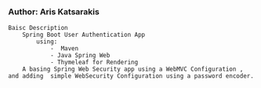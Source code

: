 
### Author: Aris Katsarakis
    Baisc Description
        Spring Boot User Authentication App 
            using:
                -  Maven
                - Java Spring Web
                - Thymeleaf for Rendering
        A basing Spring Web Security app using a WebMVC Configuration , and adding  simple WebSecurity Configuration using a password encoder.

